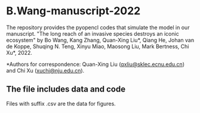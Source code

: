 # B.Wang-manuscript-2022

The repository provides the pyopencl codes that simulate the model in our manuscript. "The long reach of an invasive species destroys an iconic ecosystem" by Bo Wang, Kang Zhang, Quan-Xing Liu*, Qiang He, Johan van de Koppe, Shuqing N. Teng, Xinyu Miao, Maosong Liu, Mark Bertness, Chi Xu*, 2022.

*Authors for correspondence: Quan-Xing Liu (qxliu@sklec.ecnu.edu.cn) and Chi Xu (xuchi@nju.edu.cn).

## The file includes data and code
Files with suffix .csv are the data for figures. 
